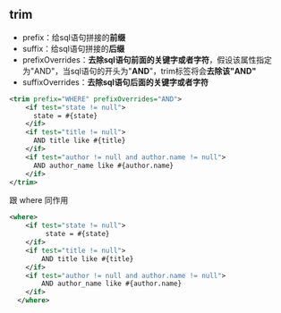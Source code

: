## trim

* prefix：给sql语句拼接的**前缀**
* suffix：给sql语句拼接的**后缀**
* prefixOverrides：**去除sql语句前面的关键字或者字符**，假设该属性指定为"AND"，当sql语句的开头为"**AND**"，trim标签将会**去除该"AND"**
* suffixOverrides：**去除sql语句后面的关键字或者字符**

```xml
<trim prefix="WHERE" prefixOverrides="AND">
	<if test="state != null">
	  state = #{state}
	</if> 
	<if test="title != null">
	  AND title like #{title}
	</if>
	<if test="author != null and author.name != null">
	  AND author_name like #{author.name}
	</if>
</trim>
```

跟 where 同作用

```xml
<where> 
    <if test="state != null">
         state = #{state}
    </if> 
    <if test="title != null">
        AND title like #{title}
    </if>
    <if test="author != null and author.name != null">
        AND author_name like #{author.name}
    </if>
  </where>
```





